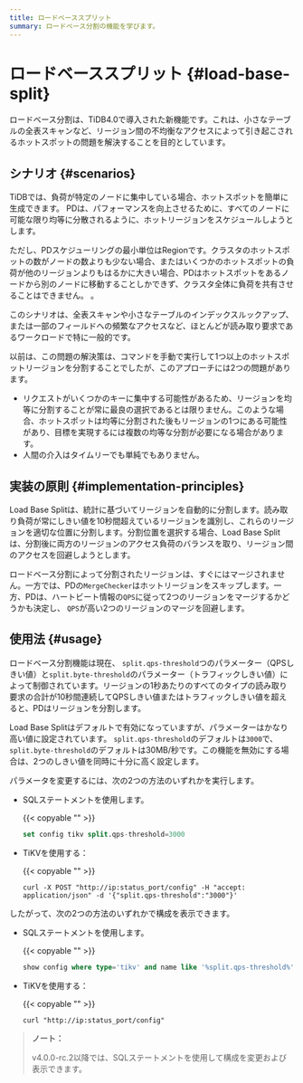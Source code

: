 ```yaml
---
title: ロードベーススプリット
summary: ロードベース分割の機能を学びます。
---
```


# ロードベーススプリット {#load-base-split}

ロードベース分割は、TiDB4.0で導入された新機能です。これは、小さなテーブルの全表スキャンなど、リージョン間の不均衡なアクセスによって引き起こされるホットスポットの問題を解決することを目的としています。

## シナリオ {#scenarios}

TiDBでは、負荷が特定のノードに集中している場合、ホットスポットを簡単に生成できます。 PDは、パフォーマンスを向上させるために、すべてのノードに可能な限り均等に分散されるように、ホットリージョンをスケジュールしようとします。

ただし、PDスケジューリングの最小単位はRegionです。クラスタのホットスポットの数がノードの数よりも少ない場合、またはいくつかのホットスポットの負荷が他のリージョンよりもはるかに大きい場合、PDはホットスポットをあるノードから別のノードに移動することしかできず、クラスタ全体に負荷を共有させることはできません。 。

このシナリオは、全表スキャンや小さなテーブルのインデックスルックアップ、または一部のフィールドへの頻繁なアクセスなど、ほとんどが読み取り要求であるワークロードで特に一般的です。

以前は、この問題の解決策は、コマンドを手動で実行して1つ以上のホットスポットリージョンを分割することでしたが、このアプローチには2つの問題があります。

-   リクエストがいくつかのキーに集中する可能性があるため、リージョンを均等に分割することが常に最良の選択であるとは限りません。このような場合、ホットスポットは均等に分割された後もリージョンの1つにある可能性があり、目標を実現するには複数の均等な分割が必要になる場合があります。
-   人間の介入はタイムリーでも単純でもありません。

## 実装の原則 {#implementation-principles}

Load Base Splitは、統計に基づいてリージョンを自動的に分割します。読み取り負荷が常にしきい値を10秒間超えているリージョンを識別し、これらのリージョンを適切な位置に分割します。分割位置を選択する場合、Load Base Splitは、分割後に両方のリージョンのアクセス負荷のバランスを取り、リージョン間のアクセスを回避しようとします。

ロードベース分割によって分割されたリージョンは、すぐにはマージされません。一方では、PDの`MergeChecker`はホットリージョンをスキップします。一方、PDは、ハートビート情報の`QPS`に従って2つのリージョンをマージするかどうかも決定し、 `QPS`が高い2つのリージョンのマージを回避します。

## 使用法 {#usage}

ロードベース分割機能は現在、 `split.qps-threshold`つのパラメーター（QPSしきい値）と`split.byte-threshold`のパラメーター（トラフィックしきい値）によって制御されています。リージョンの1秒あたりのすべてのタイプの読み取り要求の合計が10秒間連続してQPSしきい値またはトラフィックしきい値を超えると、PDはリージョンを分割します。

Load Base Splitはデフォルトで有効になっていますが、パラメーターはかなり高い値に設定されています。 `split.qps-threshold`のデフォルトは`3000`で、 `split.byte-threshold`のデフォルトは30MB/秒です。この機能を無効にする場合は、2つのしきい値を同時に十分に高く設定します。

パラメータを変更するには、次の2つの方法のいずれかを実行します。

-   SQLステートメントを使用します。

    {{< copyable "" >}}

    ```sql
    set config tikv split.qps-threshold=3000
    ```

-   TiKVを使用する：

    {{< copyable "" >}}

    ```shell
    curl -X POST "http://ip:status_port/config" -H "accept: application/json" -d '{"split.qps-threshold":"3000"}'
    ```

したがって、次の2つの方法のいずれかで構成を表示できます。

-   SQLステートメントを使用します。

    {{< copyable "" >}}

    ```sql
    show config where type='tikv' and name like '%split.qps-threshold%'
    ```

-   TiKVを使用する：

    {{< copyable "" >}}

    ```shell
    curl "http://ip:status_port/config"
    ```

> **ノート：**
>
> v4.0.0-rc.2以降では、SQLステートメントを使用して構成を変更および表示できます。
